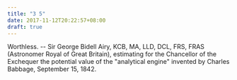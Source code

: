 ```yaml
---
title: "3 5"
date: 2017-11-12T20:22:57+08:00
draft: true
---
```


Worthless. -- Sir George Bidell Airy, KCB, MA, LLD, DCL, FRS, FRAS (Astronomer Royal of Great Britain), estimating for the Chancellor of the Exchequer the potential value of the "analytical engine" invented by Charles Babbage, September 15, 1842.

